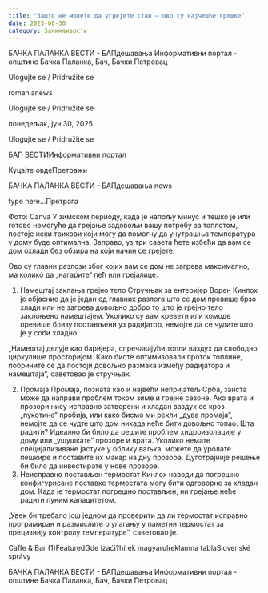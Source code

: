 ```yaml
---
title: "Зашто не можете да угрејете стан – ово су најчешће грешке"
date: 2025-06-30
category: Занимљивости
---
```


БАЧКА ПАЛАНКА ВЕСТИ - БАПдешавања Информативни портал - општине Бачка Паланка, Бач, Бачки Петровац

Ulogujte se / Pridružite se

romanianews

Ulogujte se / Pridružite se

понедељак, јун 30, 2025

Ulogujte se / Pridružite se

БАП ВЕСТИИнформативни портал

Куцајте овдеПретражи

БАЧКА ПАЛАНКА ВЕСТИ - БАПдешавања news

type here...Претрага

Фото: Canva
            У зимском периоду, када је напољу минус и тешко је или готово немогуће да грејање задовољи вашу потребу за топлотом, постоје неки трикови који могу да помогну да унутрашња температура у дому буде оптимална. Заправо, уз три савета ћете избећи да вам се дом охлади без обзира на који начин се грејете.

Ово су главни разлози због којих вам се дом не загрева максимално, ма колико да „нагарите“ пећ или грејалице.
1. Намештај заклања грејно тело
Стручњак за ентеријер Ворен Кинлох је објаснио да је један од главних разлога што се дом превише брзо хлади или не загрева довољно добро то што је грејно тело заклоњено намештајем. Уколико су вам кревети или комоде превише близу постављени уз радијатор, немојте да се чудите што је у соби хладно.


„Намештај делује као баријера, спречавајући топли ваздух да слободно циркулише просторијом. Како бисте оптимизовали проток топлине, побрините се да постоји довољно размака између радијатора и намештаја“, саветовао је стручњак.


2. Промаја
Промаја, позната као и највећи непријатељ Срба, заиста може да направи проблем током зиме и грејне сезоне. Ако врата и прозори нису исправно затворени и хладан ваздух се кроз „пукотине“ пробија, или како бисмо ми рекли „дува промаја“, немојте да се чудте што дом никада неће бити довољно топао. Шта радити? Идеално би било да решите проблем хидроизолације у дому или „ушушкате“ прозоре и врата. Уколико немате специјализиване јастуке у облику ваљка, можете да уролате пешкире и поставите их макар на дну прозора. Дуготрајније решење би било да инвестирате у нове прозоре.
3. Неисправно постављен термостат
Кинлох наводи да погрешно конфигурисане поставке термостата могу бити одговорне за хладан дом. Када је термостат погрешно постављен, ни грејање неће радити пуним капацитетом.


„Увек би требало још једном да проверити да ли термостат исправно програмиран и размислите о улагању у паметни термостат за прецизнију контролу температуре“, саветовао је.

Caffe & Bar (1)FeaturedGde izaći?hírek magyarulreklamna tablaSlovenské správy

БАЧКА ПАЛАНКА ВЕСТИ - БАПдешавања Информативни портал - општине Бачка Паланка, Бач, Бачки Петровац
